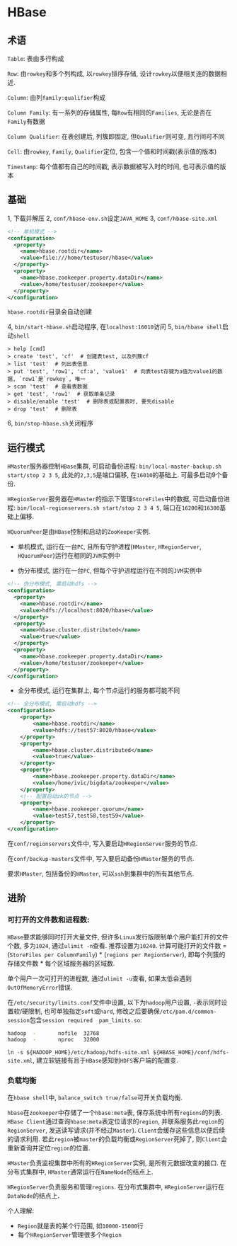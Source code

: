 # HBase

## 术语

`Table`: 表由多行构成

`Row`: 由`rowkey`和多个列构成, 以`rowkey`排序存储, 设计`rowkey`以便相关连的数据相近.

`Column`: 由列`family:qualifier`构成

`Column Family`: 有一系列的存储属性, 每`Row`有相同的`Families`, 无论是否在`Family`有数据

`Column Qualifier`: 在表创建后, 列簇即固定, 但`Qualifier`则可变, 且行间可不同

`Cell`: 由`rowkey`, `Family`, `Qualifier`定位, 包含一个值和时间戳(表示值的版本)

`Timestamp`: 每个值都有自己的时间戳, 表示数据被写入时的时间, 也可表示值的版本

## 基础

1, 下载并解压
2, `conf/hbase-env.sh`设定`JAVA_HOME`
3, `conf/hbase-site.xml`

```xml
<!-- 单机模式 -->
<configuration>
  <property>
    <name>hbase.rootdir</name>
    <value>file:///home/testuser/hbase</value>
  </property>
  <property>
    <name>hbase.zookeeper.property.dataDir</name>
    <value>/home/testuser/zookeeper</value>
  </property>
</configuration>
```

`hbase.rootdir`目录会自动创建

4, `bin/start-hbase.sh`启动程序, 在`localhost:16010`访问
5, `bin/hbase shell`启动`shell`

```hbase
> help [cmd]
> create 'test', 'cf'  # 创建表test, 以及列簇cf
> list 'test'  # 列出表信息
> put 'test', 'row1', 'cf:a', 'value1'  # 向表test存键为a值为value1的数据, `row1`是`rowkey`, 唯一
> scan 'test'  # 查看表数据
> get 'test', 'row1'  # 获取单条记录
> disable/enable 'test'  # 删除表或配置表时, 要先disable
> drop 'test'  # 删除表
```

6, `bin/stop-hbase.sh`关闭程序

## 运行模式

`HMaster`服务器控制`HBase`集群, 可启动备份进程: `bin/local-master-backup.sh start/stop 2 3 5`, 此处的`2,3,5`是端口偏移, 在`16010`的基础上. 可最多启动9个备份.

`HRegionServer`服务器在`HMaster`的指示下管理`StoreFiles`中的数据, 可启动备份进程: `bin/local-regionservers.sh start/stop 2 3 4 5`, 端口在`16200`和`16300`基础上偏移.

`HQuorumPeer`是由`HBase`控制和启动的`ZooKeeper`实例.

* 单机模式, 运行在一台`PC`, 且所有守护进程(`HMaster`, `HRegionServer`, `HQuorumPeer`)运行在相同的`JVM`实例中

* 伪分布模式, 运行在一台`PC`, 但每个守护进程运行在不同的`JVM`实例中

```xml
<!-- 伪分布模式, 需启动hdfs -->
<configuration>
  <property>
    <name>hbase.rootdir</name>
    <value>hdfs://localhost:8020/hbase</value>
  </property>
  <property>
    <name>hbase.cluster.distributed</name>
    <value>true</value>
  </property>
  <property>
    <name>hbase.zookeeper.property.dataDir</name>
    <value>/home/testuser/zookeeper</value>
  </property>
</configuration>
```

* 全分布模式, 运行在集群上, 每个节点运行的服务都可能不同

```xml
<!-- 全分布模式, 需启动hdfs -->
<configuration>
    <property>
        <name>hbase.rootdir</name>
        <value>hdfs://test57:8020/hbase</value>
    </property>
    <property>
        <name>hbase.cluster.distributed</name>
        <value>true</value>
    </property>
    <property>
        <name>hbase.zookeeper.property.dataDir</name>
        <value>/home/ivic/bigdata/zookeeper</value>
    </property>
    <!-- 配置启动zk的节点 -->
    <property>
        <name>hbase.zookeeper.quorum</name>
        <value>test57,test58,test59</value>
    </property>
</configuration>
```

在`conf/regionservers`文件中, 写入要启动`HRegionServer`服务的节点.

在`conf/backup-masters`文件中, 写入要启动备份`HMaster`服务的节点.

要求`HMaster`, 包括备份的`HMaster`, 可以`ssh`到集群中的所有其他节点.

## 进阶

### 可打开的文件数和进程数:

`HBase`要求能够同时打开大量文件, 但许多`Linux`发行版限制单个用户能打开的文件个数, 多为`1024`, 通过`ulimit -n`查看. 推荐设置为`10240`. 计算可能打开的文件数 = (`StoreFiles per ColumnFamily`) * (`regions per RegionServer`), 即每个列簇的存储文件数 * 每个区域服务器的区域数.

单个用户一次可打开的进程数, 通过`ulimit -u`查看, 如果太低会遇到`OutOfMemoryError`错误.

在`/etc/security/limits.conf`文件中设置, 以下为`hadoop`用户设置, `-`表示同时设置软/硬限制, 也可单独指定`soft`或`hard`, 修改之后要确保`/etc/pam.d/common-session`包含`session required  pam_limits.so`:

```sh
hadoop  -       nofile  32768
hadoop  -       nproc   32000
```

`ln -s ${HADOOP_HOME}/etc/hadoop/hdfs-site.xml ${HBASE_HOME}/conf/hdfs-site.xml`, 建立软链接有且于`HBase`感知到`HDFS`客户端的配置变.

### 负载均衡

在`hbase shell`中, `balance_switch true/false`可开关负载均衡.

`hbase`在`zookeeper`中存储了一个`hbase:meta`表, 保存系统中所有`regions`的列表. `HBase Client`通过查询`hbase:meta`表定位请求的`region`, 并联系服务此`region`的`RegionServer`, 发送读写请求(并不经过`Master`). `Client`会缓存这些信息以便后续的请求利用. 若此`region`被`master`的负载均衡或`RegionServer`死掉了, 则`Client`会重新查询并定位`region`的位置.

`HMaster`负责监视集群中所有的`HRegionServer`实例, 是所有元数据改变的接口. 在分布式集群中, `HMaster`通常运行在`NameNode`的结点上.

`HRegionServer`负责服务和管理`regions`. 在分布式集群中, `HRegionServer`运行在`DataNode`的结点上.

个人理解:

* `Region`就是表的某个行范围, 如`10000-15000`行
* 每个`HRegionServer`管理很多个`Region`